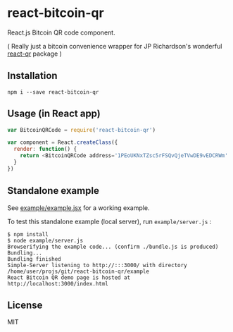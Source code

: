 # react-bitcoin-qr

React.js Bitcoin QR code component.

( Really just a bitcoin convenience wrapper for JP Richardson's wonderful [react-qr](https://github.com/jprichardson/react-qr) package )

## Installation

    npm i --save react-bitcoin-qr


## Usage (in React app)

```js
var BitcoinQRCode = require('react-bitcoin-qr')

var component = React.createClass({
  render: function() {
    return <BitcoinQRCode address='1PEoUKNxTZsc5rFSQvQjeTVwDE9vEDCRWm' amount='100000' message='One hundred thousand satoshi (1 mBTC) donation to BitGive' />
  }
})
```

## Standalone example

See [example/example.jsx](example/example.jsx) for a working example. 

To test this standalone example (local server), run `example/server.js` :

```
$ npm install
$ node example/server.js
Browserifying the example code... (confirm ./bundle.js is produced)
Bundling...
Bundling finished
Simple-Server listening to http://:::3000/ with directory /home/user/projs/git/react-bitcoin-qr/example
React Bitcoin QR demo page is hosted at http://localhost:3000/index.html
```

## License

MIT
